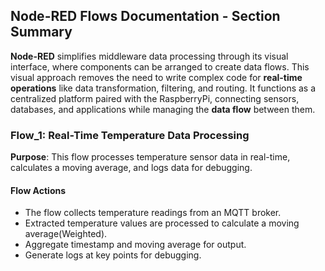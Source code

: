 ## Node-RED Flows Documentation - Section Summary

**Node-RED** simplifies middleware data processing through its visual interface, where components can be arranged to create data flows. This visual approach removes the need to write complex code for **real-time operations** like data transformation, filtering, and routing. It functions as a centralized platform paired with the RaspberryPi, connecting sensors, databases, and applications while managing the **data flow** between them.

### Flow_1: Real-Time Temperature Data Processing

**Purpose**: This flow processes temperature sensor data in real-time, calculates a moving average, and logs data for debugging.
 
#### Flow Actions

- The flow collects temperature readings from an MQTT broker.
- Extracted temperature values are processed to calculate a moving average(Weighted).
- Aggregate timestamp and moving average for output.
- Generate logs at key points for debugging.